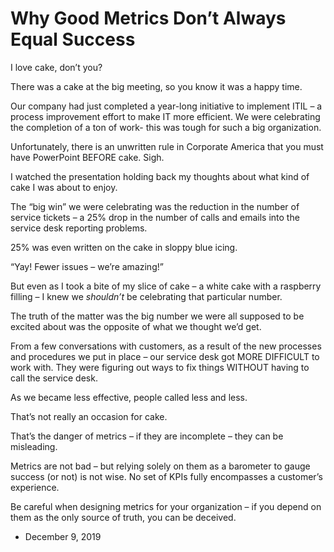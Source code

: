 Why Good Metrics Don’t Always Equal Success
===========================================

I love cake, don’t you?

There was a cake at the big meeting, so you know it was a happy time.

Our company had just completed a year-long initiative to implement ITIL – a process improvement effort to make IT more efficient. We were celebrating the completion of a ton of work- this was tough for such a big organization.

Unfortunately, there is an unwritten rule in Corporate America that you must have PowerPoint BEFORE cake. Sigh.

I watched the presentation holding back my thoughts about what kind of cake I was about to enjoy.

The “big win” we were celebrating was the reduction in the number of service tickets – a 25% drop in the number of calls and emails into the service desk reporting problems.

25% was even written on the cake in sloppy blue icing.

“Yay! Fewer issues – we’re amazing!”

But even as I took a bite of my slice of cake – a white cake with a raspberry filling – I knew we _shouldn’t_ be celebrating that particular number.

The truth of the matter was the big number we were all supposed to be excited about was the opposite of what we thought we’d get.

From a few conversations with customers, as a result of the new processes and procedures we put in place – our service desk got MORE DIFFICULT to work with. They were figuring out ways to fix things WITHOUT having to call the service desk.

As we became less effective, people called less and less.

That’s not really an occasion for cake.

That’s the danger of metrics – if they are incomplete – they can be misleading.

Metrics are not bad – but relying solely on them as a barometer to gauge success (or not) is not wise. No set of KPIs fully encompasses a customer’s experience.

Be careful when designing metrics for your organization – if you depend on them as the only source of truth, you can be deceived.

*   December 9, 2019